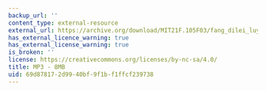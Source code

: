 ```yaml
---
backup_url: ''
content_type: external-resource
external_url: https://archive.org/download/MIT21F.105F03/fang_dilei_luyin-16k.mp3
has_external_licence_warning: true
has_external_license_warning: true
is_broken: ''
license: https://creativecommons.org/licenses/by-nc-sa/4.0/
title: MP3 - 8MB
uid: 69d87817-2d99-40bf-9f1b-f1ffcf239738
---
```

